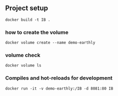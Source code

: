 
## Project setup
```
docker build -t IB .
```
### how to create the volume
```
docker volume create --name demo-earthly
```
### volume check
```
docker volume ls
```
### Compiles and hot-reloads for development
```
docker run -it -v demo-earthly:/IB -d 8081:80 IB

```
